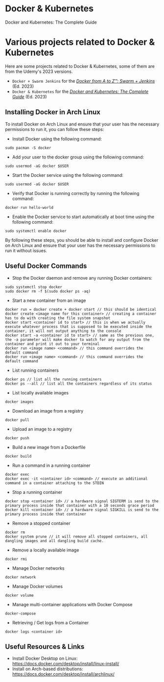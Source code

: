 # Docker & Kubernetes
Docker and Kubernetes: The Complete Guide


# Various projects related to Docker & Kubernetes

Here are some projects related to Docker & Kubernetes, some of them are from the Udemy's 2023 versions.

* `Docker + Swarm Jenkins` for the [*Docker from A to Z™: Swarm + Jenkins*](https://www.udemy.com/course/a-practical-guide-to-docker-swarm-and-jenkins/) (Ed. 2023)
* `Docker & Kubernetes` for the [*Docker and Kubernetes: The Complete Guide*](https://www.udemy.com/course/docker-and-kubernetes-the-complete-guide/) (Ed. 2023)


## Installing Docker in Arch Linux

To install Docker on Arch Linux and ensure that your user has the necessary permissions to run it, you can follow these steps:

- Install Docker using the following command: 
```shell
sudo pacman -S docker
```
- Add your user to the docker group using the following command:
```shell
sudo usermod -aG docker $USER
```
- Start the Docker service using the following command:
```shell
sudo usermod -aG docker $USER
```
- Verify that Docker is running correctly by running the following command:
```shell
docker run hello-world
```
- Enable the Docker service to start automatically at boot time using the following command:
```shell
sudo systemctl enable docker
```
By following these steps, you should be able to install and configure Docker on Arch Linux and ensure that your user has the necessary permissions to run it without issues.


## Useful Docker Commands

- Stop the Docker daemon and remove any running Docker containers:
```shell
sudo systemctl stop docker
sudo docker rm -f $(sudo docker ps -aq)
```

- Start a new container from an image
```shell
docker run = docker create + docker start // this should be identical
docker create <image name for this container> // creating a container has to do with creating the file system snapshot
docker start <container id to start> // this is when we actually execute whatever process that is supposed to be executed inside the container, it will not output anything to the console
docker start -a <container id to start> // same as the previous one, the -a parameter will make docker to watch for any output from the container and print it out to your terminal
docker run <image name> <command> // this command overrides the default command
docker run <image name> <command> // this command overrides the default command
```

- List running containers
```shell
docker ps // list all the running containers
docker ps --all // list all the containers regardless of its status
```

- List locally available images
```shell
docker images
```

- Download an image from a registry
```shell
docker pull
```

- Upload an image to a registry
```shell
docker push
```

- Build a new image from a Dockerfile
```shell
docker build
```

- Run a command in a running container
```shell
docker exec
docker exec -it <container id> <command> // execute an additional command in a container attaching to the STDIN
```

- Stop a running container
```shell
docker stop <container id> // a hardware signal SIGTERM is send to the primary process inside that container with a 10 seconds grace period
docker kill <container id> // a hardware signal SIGKILL is send to the primary process inside that container
```

- Remove a stopped container
```shell
docker rm
docker system prune // it will remove all stopped containers, all dangling images and all dangling build cache.
```

- Remove a locally available image
```shell
docker rmi
```

- Manage Docker networks
```shell
docker network
```

- Manage Docker volumes
```shell
docker volume
```

- Manage multi-container applications with Docker Compose
```shell
docker-compose
```

- Retrieving / Get logs from a Container
```shell
docker logs <container id> 
```

## Useful Resources & Links

- Install Docker Desktop on Linux: https://docs.docker.com/desktop/install/linux-install/
- Install on Arch-based distributions: https://docs.docker.com/desktop/install/archlinux/

